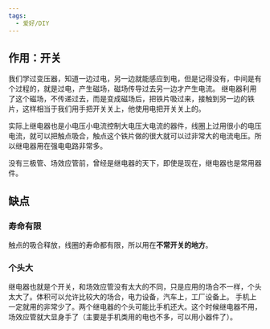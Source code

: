 ```yaml
---
tags:
  - 爱好/DIY
---
```

## 作用：开关
我们学过变压器，知道一边过电，另一边就能感应到电，但是记得没有，中间是有个过程的，就是过电，产生磁场，磁场传导过去另一边才产生电流。
继电器利用了这个磁场，不传递过去，而是变成磁场后，把铁片吸过来，接触到另一边的铁片，这样相当于我们用手把开关关上，他使用电把开关关上的。


实际上继电器也是小电压小电流控制大电压大电流的器件，线圈上过用很小的电压电流，就可以把触点吸合，触点这个铁片做的很大就可以过非常大的电流电压。所以继电器用在强电电路非常多。

没有三极管、场效应管前，曾经是继电器的天下，即使是现在，继电器也是常用器件。
## 缺点
### 寿命有限
触点的吸合释放，线圈的寿命都有限，所以用在**不常开关的地方**。
### 个头大
 继电器也就是个开关，和场效应管没有太大的不同，只是应用的场合不一样，个头太大了。体积可以允许比较大的场合，电力设备，汽车上，工厂设备上。
手机上一定就用的非常少了。两个继电器的个头可能比手机还大。这个时候继电器不用，场效应管就大显身手了（主要是手机类用的电也不多，可以用小器件了）。


